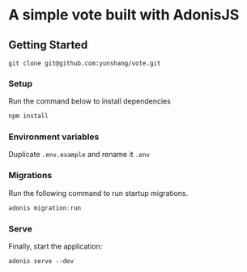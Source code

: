 # A simple vote built with AdonisJS

## Getting Started

```
git clone git@github.com:yunshang/vote.git
```

### Setup

Run the command below to install dependencies

```bash
npm install
```

### Environment variables

Duplicate `.env.example` and rename it `.env`


### Migrations

Run the following command to run startup migrations.

```js
adonis migration:run
```

### Serve

Finally, start the application:

```
adonis serve --dev
```


